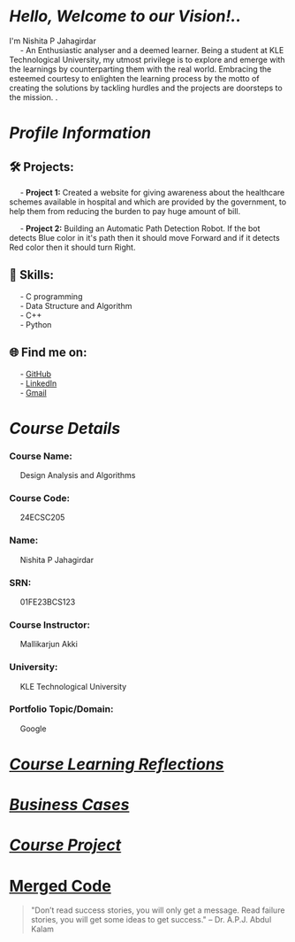 # *Hello, Welcome to our Vision!..*
I'm Nishita P Jahagirdar   
&nbsp;&nbsp;&nbsp;&nbsp; - An Enthusiastic analyser and a deemed learner. Being a student at KLE Technological University, my utmost privilege is to explore and emerge with the learnings by counterparting them with the real world. Embracing the esteemed courtesy to enlighten the learning process by the motto of creating the solutions by tackling hurdles and the projects are doorsteps to the mission. .

# *Profile Information*

## 🛠 Projects:
&nbsp;&nbsp;&nbsp;&nbsp; - **Project 1:** Created a website for giving awareness about the healthcare schemes available in hospital and which are provided by the government, to help them from reducing the burden to pay huge amount of bill.  

&nbsp;&nbsp;&nbsp;&nbsp; - **Project 2:** Building an Automatic Path Detection Robot. If the bot detects Blue color in it's path then it should move Forward and if it detects Red color then it should turn Right.

## 🚀 Skills:
&nbsp;&nbsp;&nbsp;&nbsp; - C programming  
&nbsp;&nbsp;&nbsp;&nbsp; - Data Structure and Algorithm   
&nbsp;&nbsp;&nbsp;&nbsp; - C++  
&nbsp;&nbsp;&nbsp;&nbsp; - Python

## 🌐 Find me on:
&nbsp;&nbsp;&nbsp;&nbsp; - [GitHub](https://github.com/Nishita-Jahagirdar)  
&nbsp;&nbsp;&nbsp;&nbsp; - [LinkedIn](https://www.linkedin.com/in/nishita-jahagirdar?utm_source=share&utm_campaign=share_via&utm_content=profile&utm_medium=android_app)  
&nbsp;&nbsp;&nbsp;&nbsp; - [Gmail](01fe23bcs123@kletech.ac.in)  

# *Course Details*

### Course Name:
&nbsp;&nbsp;&nbsp;&nbsp; Design Analysis and Algorithms
### Course Code: 
&nbsp;&nbsp;&nbsp;&nbsp; 24ECSC205
### Name: 
&nbsp;&nbsp;&nbsp;&nbsp; Nishita P Jahagirdar  
###  SRN:
&nbsp;&nbsp;&nbsp;&nbsp; 01FE23BCS123  
### Course Instructor:
&nbsp;&nbsp;&nbsp;&nbsp; Mallikarjun Akki
### University: 
&nbsp;&nbsp;&nbsp;&nbsp; KLE Technological University  
### Portfolio Topic/Domain:
&nbsp;&nbsp;&nbsp;&nbsp; Google

# [*Course Learning Reflections*](Course.md)

# [*Business Cases*](cases.md)

# [*Course Project*](coursepro.md)

# [**Merged Code**](mergedcode.cpp)

> "Don’t read success stories, you will only get a message. Read failure stories, you will get some ideas to get success." – Dr. A.P.J. Abdul Kalam
